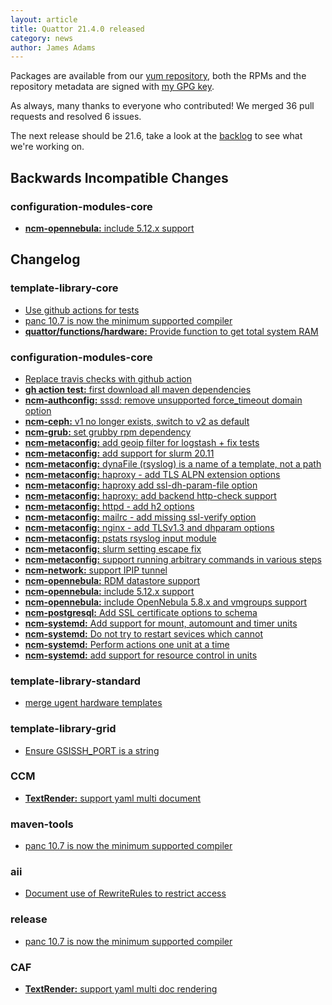```yaml
---
layout: article
title: Quattor 21.4.0 released
category: news
author: James Adams
---
```


Packages are available from our [yum repository](http://yum.quattor.org/21.4.0/), both the RPMs and the repository metadata are signed with [my GPG key](http://yum.quattor.org/GPG/RPM-GPG-KEY-quattor-jrha).

As always, many thanks to everyone who contributed! We merged 36 pull requests and resolved 6 issues.

The next release should be 21.6, take a look at the [backlog](http://www.quattor.org/release/) to see what we're working on.


Backwards Incompatible Changes
------------------------------

### configuration-modules-core
* [**ncm-opennebula:** include 5.12.x support](https://github.com/quattor/configuration-modules-core/pull/1456)

Changelog
---------

### template-library-core
* [Use github actions for tests](https://github.com/quattor/template-library-core/pull/206)
* [panc 10.7 is now the minimum supported compiler](https://github.com/quattor/template-library-core/pull/205)
* [**quattor/functions/hardware:** Provide function to get total system RAM](https://github.com/quattor/template-library-core/pull/204)

### configuration-modules-core
* [Replace travis checks with github action](https://github.com/quattor/configuration-modules-core/pull/1484)
* [**gh action test:** first download all maven dependencies](https://github.com/quattor/configuration-modules-core/pull/1495)
* [**ncm-authconfig:** sssd: remove unsupported force_timeout domain option](https://github.com/quattor/configuration-modules-core/pull/1421)
* [**ncm-ceph:** v1 no longer exists, switch to v2 as default](https://github.com/quattor/configuration-modules-core/pull/1506)
* [**ncm-grub:** set grubby rpm dependency](https://github.com/quattor/configuration-modules-core/pull/1505)
* [**ncm-metaconfig:** add geoip filter for logstash + fix tests](https://github.com/quattor/configuration-modules-core/pull/1485)
* [**ncm-metaconfig:** add support for slurm 20.11](https://github.com/quattor/configuration-modules-core/pull/1493)
* [**ncm-metaconfig:** dynaFile (rsyslog) is a name of a template, not a path](https://github.com/quattor/configuration-modules-core/pull/1486)
* [**ncm-metaconfig:** haproxy - add TLS ALPN extension options](https://github.com/quattor/configuration-modules-core/pull/1497)
* [**ncm-metaconfig:** haproxy add ssl-dh-param-file option](https://github.com/quattor/configuration-modules-core/pull/1503)
* [**ncm-metaconfig:** haproxy: add backend http-check support](https://github.com/quattor/configuration-modules-core/pull/1488)
* [**ncm-metaconfig:** httpd - add h2 options](https://github.com/quattor/configuration-modules-core/pull/1498)
* [**ncm-metaconfig:** mailrc - add missing ssl-verify option](https://github.com/quattor/configuration-modules-core/pull/1499)
* [**ncm-metaconfig:** nginx - add TLSv1.3 and dhparam options](https://github.com/quattor/configuration-modules-core/pull/1504)
* [**ncm-metaconfig:** pstats rsyslog input module](https://github.com/quattor/configuration-modules-core/pull/1491)
* [**ncm-metaconfig:** slurm setting escape fix](https://github.com/quattor/configuration-modules-core/pull/1422)
* [**ncm-metaconfig:** support running arbitrary commands in various steps](https://github.com/quattor/configuration-modules-core/pull/1451)
* [**ncm-network:** support IPIP tunnel](https://github.com/quattor/configuration-modules-core/pull/1501)
* [**ncm-opennebula:** RDM datastore support](https://github.com/quattor/configuration-modules-core/pull/1427)
* [**ncm-opennebula:** include 5.12.x support](https://github.com/quattor/configuration-modules-core/pull/1456)
* [**ncm-opennebula:** include OpenNebula 5.8.x and vmgroups support](https://github.com/quattor/configuration-modules-core/pull/1391)
* [**ncm-postgresql:** Add SSL certificate options to schema](https://github.com/quattor/configuration-modules-core/pull/1476)
* [**ncm-systemd:** Add support for mount, automount and timer units](https://github.com/quattor/configuration-modules-core/pull/1500)
* [**ncm-systemd:** Do not try to restart sevices which cannot](https://github.com/quattor/configuration-modules-core/pull/1407)
* [**ncm-systemd:** Perform actions one unit at a time](https://github.com/quattor/configuration-modules-core/pull/1376)
* [**ncm-systemd:** add support for resource control in units](https://github.com/quattor/configuration-modules-core/pull/1489)

### template-library-standard
* [merge ugent hardware templates](https://github.com/quattor/template-library-standard/pull/121)

### template-library-grid
* [Ensure GSISSH_PORT is a string](https://github.com/quattor/template-library-grid/pull/239)

### CCM
* [**TextRender:** support yaml multi document](https://github.com/quattor/CCM/pull/203)

### maven-tools
* [panc 10.7 is now the minimum supported compiler](https://github.com/quattor/maven-tools/pull/186)

### aii
* [Document use of RewriteRules to restrict access](https://github.com/quattor/aii/pull/329)

### release
* [panc 10.7 is now the minimum supported compiler](https://github.com/quattor/release/pull/337)

### CAF
* [**TextRender:** support yaml multi doc rendering](https://github.com/quattor/CAF/pull/274)

